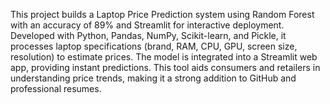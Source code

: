 This project builds a Laptop Price Prediction system using Random Forest with an accuracy of 89% and Streamlit for interactive deployment. Developed with Python, Pandas, NumPy, Scikit-learn, and Pickle, it processes laptop specifications (brand, RAM, CPU, GPU, screen size, resolution) to estimate prices. The model is integrated into a Streamlit web app, providing instant predictions. This tool aids consumers and retailers in understanding price trends, making it a strong addition to GitHub and professional resumes.
